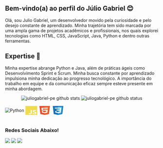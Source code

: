 ## Bem-vindo(a) ao perfil do Júlio Gabriel 😊

Olá, sou Julio Gabriel, um desenvolvedor movido pela curiosidade e pelo desejo constante de aprendizado. Minha trajetória tem sido marcada por uma ampla gama de projetos acadêmicos e profissionais, nos quais explorei tecnologias como HTML, CSS, JavaScript, Java, Python e dentro outras ferramentas.

## Expertise 🚀

Minha expertise abrange Python e Java, além de práticas ágeis como Desenvolvimento Sprint e Scrum. Minha busca constante por aprendizado impulsiona minha dedicação ao progresso tecnológico. A importância do trabalho em equipe e da comunicação eficaz sempre esteve presente em minha abordagem.

</div>
 <div align="center">  
  <img width="49%" height="195px" src="https://github-readme-stats.vercel.app/api?username=juliogabriel-pe&show_icons=true&count_private=true&hide_border=true&title_color=00bfbf&icon_color=00bfbf&text_color=c9d1d9&bg_color=0d1117" alt="juliogabriel-pe github stats" />  
  <img width="41%" height="195px" src="https://github-readme-stats.vercel.app/api/top-langs/?username=juliogabriel-pe&layout=compact&hide_border=true&title_color=00bfbf&text_color=00bfbf&bg_color=0d1117" alt="juliogabriel-pe github status" />
</div>
<div style="display: inline_block"><br>
  <img align="center" alt="Python" height="30" width="40" src="https://cdn.jsdelivr.net/gh/devicons/devicon/icons/python/python-original-wordmark.svg"/>
  <img align="center" alt="Js" height="30" width="40" src="https://raw.githubusercontent.com/devicons/devicon/master/icons/javascript/javascript-plain.svg">
  <img align="center" alt="HTML" height="30" width="40" src="https://raw.githubusercontent.com/devicons/devicon/master/icons/html5/html5-original.svg">
  <img align="center" alt="CSS" height="30" width="40" src="https://raw.githubusercontent.com/devicons/devicon/master/icons/css3/css3-original.svg">
</div>
 
 <br>
 
  ### Redes Sociais Abaixo!
 
<div> 
  <a href = "mailto:juliogabrielti@gmail.com"><img src="https://img.shields.io/badge/-Gmail-%23333?style=for-the-badge&logo=gmail&logoColor=white" target="_blank"></a>
  <a href="https://www.linkedin.com/in/juliogabriel-ti/" target="_blank"><img src="https://img.shields.io/badge/-LinkedIn-%230077B5?style=for-the-badge&logo=linkedin&logoColor=white" target="_blank"></a>
 <a href="https://www.figma.com/proto/YYRMx9OOCK6gBxRzpx88fr/Curriculo?node-id=1-2&scaling=scale-down&page-id=0%3A1&starting-point-node-id=1%3A2" target="_blank"><img src="https://img.shields.io/badge/-Figma-%230077B5?style=for-the-badge&logo=figma&logoColor=white" target="_blank"></a>
</div>

